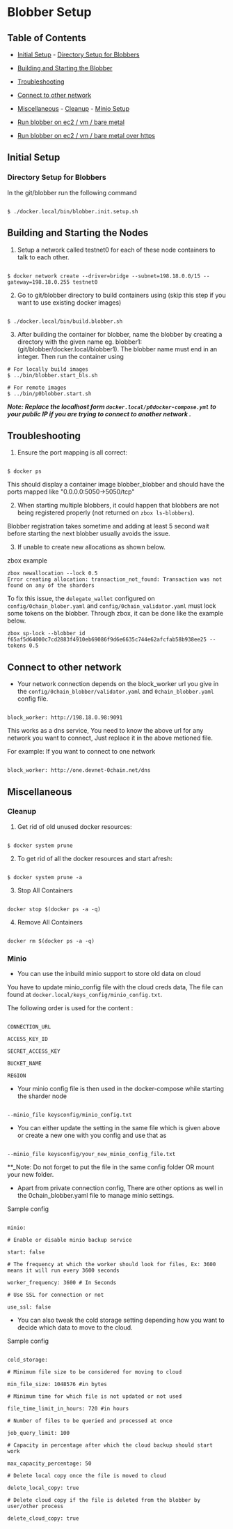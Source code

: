 
# Blobber Setup

  

## Table of Contents

  

- [Initial Setup](#initial-setup) - [Directory Setup for Blobbers](#directory-setup-for-blobbers)

- [Building and Starting the Blobber](#building-and-starting-the-nodes) 

- [Troubleshooting](#troubleshooting)

- [Connect to other network](#connect-to-other-network)

- [Miscellaneous](#miscellaneous) - [Cleanup](#cleanup) - [Minio Setup](#minio)

- [Run blobber on ec2 / vm / bare metal](https://github.com/0chain/blobber/blob/master/docker.aws/README.md)

- [Run blobber on ec2 / vm / bare metal over https](https://github.com/0chain/blobber/blob/master/https/README.md)

## Initial Setup

  

### Directory Setup for Blobbers

  

In the git/blobber run the following command

  

```

$ ./docker.local/bin/blobber.init.setup.sh

```

  

## Building and Starting the Nodes

  
1. Setup a network called testnet0 for each of these node containers to talk to each other.
 
 ```

$ docker network create --driver=bridge --subnet=198.18.0.0/15 --gateway=198.18.0.255 testnet0

```
2. Go to git/blobber directory to build containers using (skip this step if you want to use existing docker images)

  

```

$ ./docker.local/bin/build.blobber.sh

```
  

3. After building the container for blobber, name the blobber by creating a directory with the given name eg. blobber1: (git/blobber/docker.local/blobber1). The blobber name must end in an integer. Then run the container using

  

```
# For locally build images
$ ../bin/blobber.start_bls.sh

# For remote images
$ ../bin/p0blobber.start.sh

```
**_Note: Replace the localhost form `docker.local/p0docker-compose.yml` to your public IP if you are trying to connect to another network ._**

## Troubleshooting

  

1. Ensure the port mapping is all correct:

  

```

$ docker ps

```

  

This should display a container image blobber_blobber and should have the ports mapped like "0.0.0.0:5050->5050/tcp"

2. When starting multiple blobbers, it could happen that blobbers are not being registered properly (not returned on `zbox ls-blobbers`). 
   
Blobber registration takes sometime and adding at least 5 second wait before starting the next blobber usually avoids the issue.
  
3. If unable to create new allocations as shown below.

zbox example

```
zbox newallocation --lock 0.5
Error creating allocation: transaction_not_found: Transaction was not found on any of the sharders
```

To fix this issue, the `delegate_wallet` configured on `config/0chain_blober.yaml` and `config/0chain_validator.yaml` must lock some tokens on the blobber. 
Through zbox, it can be done like the example below.

```
zbox sp-lock --blobber_id f65af5d64000c7cd2883f4910eb69086f9d6e6635c744e62afcfab58b938ee25 --tokens 0.5
```

    

## Connect to other network

  

- Your network connection depends on the block_worker url you give in the `config/0chain_blobber/validator.yaml` and `0chain_blobber.yaml` config file.

  

```

block_worker: http://198.18.0.98:9091

```

  

This works as a dns service, You need to know the above url for any network you want to connect, Just replace it in the above metioned file.

For example: If you want to connect to one network

  

```

block_worker: http://one.devnet-0chain.net/dns

```

  

## Miscellaneous

 
### Cleanup

  

1. Get rid of old unused docker resources:

  

```

$ docker system prune

```

  

2. To get rid of all the docker resources and start afresh:

  

```

$ docker system prune -a

```

  

3. Stop All Containers

  

```

docker stop $(docker ps -a -q)

```

  

4. Remove All Containers

  

```

docker rm $(docker ps -a -q)

```

  

### Minio

  

- You can use the inbuild minio support to store old data on cloud

  

You have to update minio_config file with the cloud creds data, The file can found at `docker.local/keys_config/minio_config.txt`.

The following order is used for the content :

  

```

CONNECTION_URL

ACCESS_KEY_ID

SECRET_ACCESS_KEY

BUCKET_NAME

REGION

```

  

- Your minio config file is then used in the docker-compose while starting the sharder node

  

```

--minio_file keysconfig/minio_config.txt

```

  

- You can either update the setting in the same file which is given above or create a new one with you config and use that as

  

```

--minio_file keysconfig/your_new_minio_config_file.txt

```

  

\*\*\_Note: Do not forget to put the file in the same config folder OR mount your new folder.

  

- Apart from private connection config, There are other options as well in the 0chain_blobber.yaml file to manage minio settings.

  

Sample config

  

```

minio:

# Enable or disable minio backup service

start: false

# The frequency at which the worker should look for files, Ex: 3600 means it will run every 3600 seconds

worker_frequency: 3600 # In Seconds

# Use SSL for connection or not

use_ssl: false

```

  

- You can also tweak the cold storage setting depending how you want to decide which data to move to the cloud.

  

Sample config

  

```

cold_storage:

# Minimum file size to be considered for moving to cloud

min_file_size: 1048576 #in bytes

# Minimum time for which file is not updated or not used

file_time_limit_in_hours: 720 #in hours

# Number of files to be queried and processed at once

job_query_limit: 100

# Capacity in percentage after which the cloud backup should start work

max_capacity_percentage: 50

# Delete local copy once the file is moved to cloud

delete_local_copy: true

# Delete cloud copy if the file is deleted from the blobber by user/other process

delete_cloud_copy: true

```

